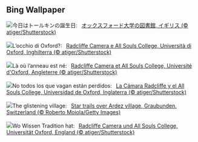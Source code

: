 ## Bing Wallpaper
![](https://www.bing.com/th?id=OHR.TolkienOxford_JA-JP7219183666_UHD.jpg&w=1000)今日はトールキンの誕生日:&nbsp;&ensp;[オックスフォード大学の図書館, イギリス (© atiger/Shutterstock)](https://www.bing.com/th?id=OHR.TolkienOxford_JA-JP7219183666_UHD.jpg)
<br><br/>
![](https://www.bing.com/th?id=OHR.TolkienOxford_IT-IT9082436970_UHD.jpg&w=1000)L’occhio di Oxford?:&nbsp;&ensp;[Radcliffe Camera e All Souls College, Università di Oxford, Inghilterra (© atiger/Shutterstock)](https://www.bing.com/th?id=OHR.TolkienOxford_IT-IT9082436970_UHD.jpg)
<br><br/>
![](https://www.bing.com/th?id=OHR.TolkienOxford_FR-FR1207092725_UHD.jpg&w=1000)Là où l’anneau est né:&nbsp;&ensp;[Radcliffe Camera et All Souls College, Université d'Oxford, Angleterre (© atiger/Shutterstock)](https://www.bing.com/th?id=OHR.TolkienOxford_FR-FR1207092725_UHD.jpg)
<br><br/>
![](https://www.bing.com/th?id=OHR.TolkienOxford_ES-ES4772799027_UHD.jpg&w=1000)No todos los que vagan están perdidos:&nbsp;&ensp;[La Cámara Radcliffe y el All Souls College, Universidad de Oxford, Inglaterra (© atiger/Shutterstock)](https://www.bing.com/th?id=OHR.TolkienOxford_ES-ES4772799027_UHD.jpg)
<br><br/>
![](https://www.bing.com/th?id=OHR.ArdezSwitzerland_EN-GB7554817854_UHD.jpg&w=1000)The glistening village:&nbsp;&ensp;[Star trails over Ardez village, Graubunden, Switzerland (© Roberto Moiola/Getty Images)](https://www.bing.com/th?id=OHR.ArdezSwitzerland_EN-GB7554817854_UHD.jpg)
<br><br/>
![](https://www.bing.com/th?id=OHR.TolkienOxford_DE-DE5846503746_UHD.jpg&w=1000)Wo Wissen Tradition hat:&nbsp;&ensp;[Radcliffe Camera und All Souls College, Universität Oxford, England (© atiger/Shutterstock)](https://www.bing.com/th?id=OHR.TolkienOxford_DE-DE5846503746_UHD.jpg)
<br><br/>
